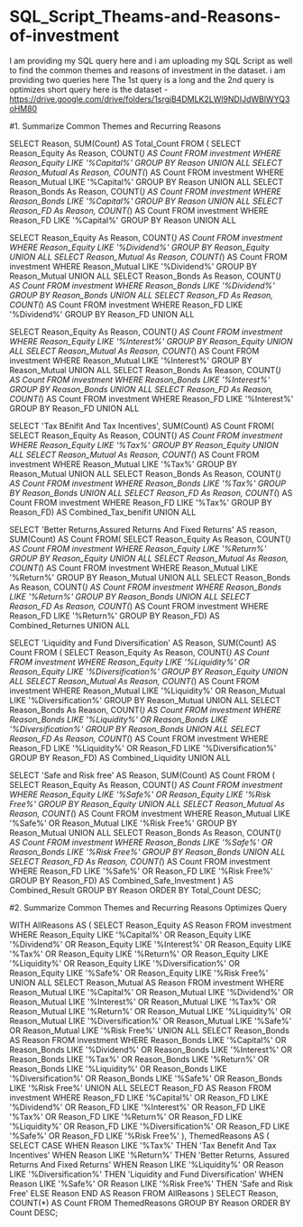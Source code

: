 # SQL_Script_Theams-and-Reasons-of-investment
I am providing my SQL query here and i am uploading my SQL Script as well 
to find the common themes and reasons of investment in the dataset.
i am providing two queries here The 1st query is a long and the 2nd query is optimizes short query 
here is the dataset - https://drive.google.com/drive/folders/1srgjB4DMLK2LWl9NDIJdWBlWYQ3oHM80

#1. Summarize Common Themes and Recurring Reasons

SELECT Reason, SUM(Count) AS Total_Count
FROM (
SELECT  Reason_Equity As Reason, COUNT(*) AS Count
FROM investment
WHERE Reason_Equity LIKE '%Capital%'
GROUP BY Reason
UNION ALL
SELECT Reason_Mutual As Reason, COUNT(*) AS Count
FROM investment
WHERE Reason_Mutual LIKE '%Capital%'
GROUP BY Reason 
UNION ALL
SELECT Reason_Bonds As Reason, COUNT(*) AS Count
FROM investment
WHERE Reason_Bonds LIKE '%Capital%'
GROUP BY Reason
UNION ALL
SELECT Reason_FD As Reason, COUNT(*) AS Count
FROM investment
WHERE Reason_FD LIKE '%Capital%'
GROUP BY Reason
UNION ALL		

SELECT Reason_Equity As Reason, COUNT(*) AS Count
FROM investment
WHERE Reason_Equity LIKE '%Dividend%'
GROUP BY Reason_Equity
UNION ALL
SELECT Reason_Mutual As Reason, COUNT(*) AS Count
FROM investment
WHERE Reason_Mutual LIKE '%Dividend%'
GROUP BY Reason_Mutual
UNION ALL
SELECT Reason_Bonds As Reason, COUNT(*) AS Count
FROM investment
WHERE Reason_Bonds LIKE '%Dividend%'
GROUP BY Reason_Bonds
UNION ALL
SELECT Reason_FD As Reason, COUNT(*) AS Count
FROM investment
WHERE Reason_FD LIKE '%Dividend%'
GROUP BY Reason_FD
UNION ALL

SELECT Reason_Equity As Reason, COUNT(*) AS Count
FROM investment
WHERE Reason_Equity LIKE '%Interest%'
GROUP BY Reason_Equity
UNION ALL
SELECT Reason_Mutual As Reason, COUNT(*) AS Count
FROM investment
WHERE Reason_Mutual LIKE '%Interest%'
GROUP BY Reason_Mutual
UNION ALL
SELECT Reason_Bonds As Reason, COUNT(*) AS Count
FROM investment
WHERE Reason_Bonds LIKE '%Interest%'
GROUP BY Reason_Bonds
UNION ALL
SELECT Reason_FD As Reason, COUNT(*) AS Count
FROM investment
WHERE Reason_FD LIKE '%Interest%'
GROUP BY Reason_FD
UNION ALL

SELECT 'Tax BEnifit And Tax Incentives', SUM(Count) AS Count
FROM(
SELECT Reason_Equity As Reason, COUNT(*) AS Count
FROM investment
WHERE Reason_Equity LIKE '%Tax%'
GROUP BY Reason_Equity
UNION ALL
SELECT Reason_Mutual As Reason, COUNT(*) AS Count
FROM investment
WHERE Reason_Mutual LIKE '%Tax%'
GROUP BY Reason_Mutual
UNION ALL
SELECT Reason_Bonds As Reason, COUNT(*) AS Count
FROM investment
WHERE Reason_Bonds LIKE '%Tax%' 
GROUP BY Reason_Bonds
UNION ALL
SELECT Reason_FD As Reason, COUNT(*) AS Count
FROM investment
WHERE Reason_FD LIKE '%Tax%'
GROUP BY Reason_FD) AS Combined_Tax_benifit
UNION ALL

SELECT 'Better Returns,Assured Returns And Fixed Returns' AS reason, SUM(Count) AS Count
FROM(
SELECT Reason_Equity As Reason, COUNT(*) AS Count
FROM investment
WHERE Reason_Equity LIKE '%Return%'
GROUP BY Reason_Equity
UNION ALL
SELECT Reason_Mutual As Reason, COUNT(*) AS Count
FROM investment
WHERE Reason_Mutual LIKE '%Return%'
GROUP BY Reason_Mutual
UNION ALL
SELECT Reason_Bonds As Reason, COUNT(*) AS Count
FROM investment
WHERE Reason_Bonds LIKE '%Return%' 
GROUP BY Reason_Bonds
UNION ALL
SELECT Reason_FD As Reason, COUNT(*) AS Count
FROM investment
WHERE Reason_FD LIKE '%Return%'
GROUP BY Reason_FD) AS Combined_Returnes
UNION ALL

SELECT 'Liquidity and Fund Diversification' AS Reason, SUM(Count) AS Count 
FROM (
SELECT Reason_Equity As Reason, COUNT(*) AS Count
FROM investment
WHERE Reason_Equity LIKE '%Liquidity%' OR Reason_Equity LIKE '%Diversification%'
GROUP BY Reason_Equity
UNION ALL
SELECT Reason_Mutual As Reason, COUNT(*) AS Count
FROM investment
WHERE Reason_Mutual LIKE '%Liquidity%' OR Reason_Mutual LIKE '%Diversification%'
GROUP BY Reason_Mutual
UNION ALL
SELECT Reason_Bonds As Reason, COUNT(*) AS Count
FROM investment
WHERE Reason_Bonds LIKE '%Liquidity%' OR Reason_Bonds LIKE '%Diversification%'
GROUP BY Reason_Bonds
UNION ALL
SELECT Reason_FD As Reason, COUNT(*) AS Count
FROM investment
WHERE Reason_FD LIKE '%Liquidity%' OR Reason_FD LIKE '%Diversification%'
GROUP BY Reason_FD) AS Combined_Liquidity
UNION ALL

SELECT 'Safe and Risk free' AS Reason, SUM(Count) AS Count
FROM (
SELECT Reason_Equity As Reason, COUNT(*) AS Count
FROM investment
WHERE Reason_Equity LIKE '%Safe%' OR Reason_Equity LIKE '%Risk Free%'
GROUP BY Reason_Equity
UNION ALL
SELECT Reason_Mutual As Reason, COUNT(*) AS Count
FROM investment
WHERE Reason_Mutual LIKE '%Safe%' OR Reason_Mutual LIKE '%Risk Free%'
GROUP BY Reason_Mutual
UNION ALL
SELECT Reason_Bonds As Reason, COUNT(*) AS Count
FROM investment
WHERE Reason_Bonds LIKE '%Safe%' OR Reason_Bonds LIKE '%Risk Free%'
GROUP BY Reason_Bonds
UNION ALL
SELECT Reason_FD As Reason, COUNT(*) AS Count
FROM investment
WHERE Reason_FD LIKE '%Safe%' OR Reason_FD LIKE '%Risk Free%'
GROUP BY Reason_FD) AS Combined_Safe_Investment
) AS Combined_Result
GROUP BY Reason
ORDER BY Total_Count DESC;


#2. Summarize Common Themes and Recurring Reasons Optimizes Query

WITH AllReasons AS (
    SELECT Reason_Equity AS Reason FROM investment WHERE Reason_Equity LIKE '%Capital%' OR Reason_Equity LIKE '%Dividend%' OR Reason_Equity LIKE '%Interest%' OR Reason_Equity LIKE '%Tax%' OR Reason_Equity LIKE '%Return%' OR Reason_Equity LIKE '%Liquidity%' OR Reason_Equity LIKE '%Diversification%' OR Reason_Equity LIKE '%Safe%' OR Reason_Equity LIKE '%Risk Free%'
    UNION ALL
    SELECT Reason_Mutual AS Reason FROM investment WHERE Reason_Mutual LIKE '%Capital%' OR Reason_Mutual LIKE '%Dividend%' OR Reason_Mutual LIKE '%Interest%' OR Reason_Mutual LIKE '%Tax%' OR Reason_Mutual LIKE '%Return%' OR Reason_Mutual LIKE '%Liquidity%' OR Reason_Mutual LIKE '%Diversification%' OR Reason_Mutual LIKE '%Safe%' OR Reason_Mutual LIKE '%Risk Free%'
    UNION ALL
    SELECT Reason_Bonds AS Reason FROM investment WHERE Reason_Bonds LIKE '%Capital%' OR Reason_Bonds LIKE '%Dividend%' OR Reason_Bonds LIKE '%Interest%' OR Reason_Bonds LIKE '%Tax%' OR Reason_Bonds LIKE '%Return%' OR Reason_Bonds LIKE '%Liquidity%' OR Reason_Bonds LIKE '%Diversification%' OR Reason_Bonds LIKE '%Safe%' OR Reason_Bonds LIKE '%Risk Free%'
    UNION ALL
    SELECT Reason_FD AS Reason FROM investment WHERE Reason_FD LIKE '%Capital%' OR Reason_FD LIKE '%Dividend%' OR Reason_FD LIKE '%Interest%' OR Reason_FD LIKE '%Tax%' OR Reason_FD LIKE '%Return%' OR Reason_FD LIKE '%Liquidity%' OR Reason_FD LIKE '%Diversification%' OR Reason_FD LIKE '%Safe%' OR Reason_FD LIKE '%Risk Free%'
),
ThemedReasons AS (
    SELECT 
        CASE 
            WHEN Reason LIKE '%Tax%' THEN 'Tax Benefit And Tax Incentives'
            WHEN Reason LIKE '%Return%' THEN 'Better Returns, Assured Returns And Fixed Returns'
            WHEN Reason LIKE '%Liquidity%' OR Reason LIKE '%Diversification%' THEN 'Liquidity and Fund Diversification'
            WHEN Reason LIKE '%Safe%' OR Reason LIKE '%Risk Free%' THEN 'Safe and Risk Free'
            ELSE Reason
        END AS Reason
    FROM AllReasons
)
SELECT Reason, COUNT(*) AS Count
FROM ThemedReasons
GROUP BY Reason
ORDER BY Count DESC;


